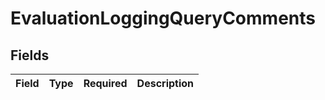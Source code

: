 # EvaluationLoggingQueryComments


## Fields

| Field       | Type        | Required    | Description |
| ----------- | ----------- | ----------- | ----------- |